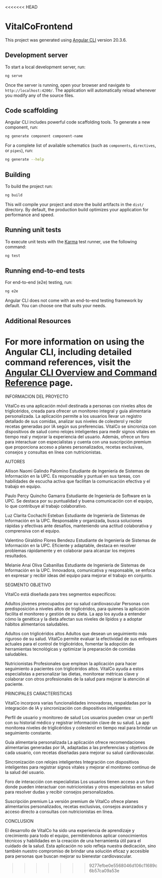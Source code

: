 <<<<<<< HEAD
# VitalCoFrontend

This project was generated using [Angular CLI](https://github.com/angular/angular-cli) version 20.3.6.

## Development server

To start a local development server, run:

```bash
ng serve
```

Once the server is running, open your browser and navigate to `http://localhost:4200/`. The application will automatically reload whenever you modify any of the source files.

## Code scaffolding

Angular CLI includes powerful code scaffolding tools. To generate a new component, run:

```bash
ng generate component component-name
```

For a complete list of available schematics (such as `components`, `directives`, or `pipes`), run:

```bash
ng generate --help
```

## Building

To build the project run:

```bash
ng build
```

This will compile your project and store the build artifacts in the `dist/` directory. By default, the production build optimizes your application for performance and speed.

## Running unit tests

To execute unit tests with the [Karma](https://karma-runner.github.io) test runner, use the following command:

```bash
ng test
```

## Running end-to-end tests

For end-to-end (e2e) testing, run:

```bash
ng e2e
```

Angular CLI does not come with an end-to-end testing framework by default. You can choose one that suits your needs.

## Additional Resources

For more information on using the Angular CLI, including detailed command references, visit the [Angular CLI Overview and Command Reference](https://angular.dev/tools/cli) page.
=======
INFORMACION DEL PROYECTO

VitalCo es una aplicación móvil destinada a personas con niveles altos de triglicéridos, creada para ofrecer un monitoreo integral y guía alimentaria personalizada. La aplicación permite a los usuarios llevar un registro detallado de sus comidas, analizar sus niveles de colesterol y recibir recetas generadas por IA según sus preferencias. VitalCo se sincroniza con dispositivos de salud como relojes inteligentes para medir signos vitales en tiempo real y mejorar la experiencia del usuario. Además, ofrece un foro para interactuar con especialistas y cuenta con una suscripción premium que proporciona acceso a planes personalizados, recetas exclusivas, consejos y consultas en línea con nutricionistas.

AUTORES

Allison Naomi Galindo Palomino
Estudiante de Ingeniería de Sistemas de Información en la UPC. Es responsable y puntual en sus tareas, con habilidades de escucha activa que facilitan la comunicación efectiva y el trabajo en equipo.

Paulo Percy Quincho Gamarra
Estudiante de Ingeniería de Software en la UPC. Se destaca por su puntualidad y buena comunicación con el equipo, lo que contribuye al trabajo colaborativo.

Luz Clarita Cochachi Esteban
Estudiante de Ingeniería de Sistemas de Información en la UPC. Responsable y organizada, busca soluciones rápidas y efectivas ante desafíos, manteniendo una actitud colaborativa y comprensiva con el equipo.

Valentino Giraldino Flores Bendezu
Estudiante de Ingeniería de Sistemas de Información en la UPC. Eficiente y adaptable, destaca en resolver problemas rápidamente y en colaborar para alcanzar los mejores resultados.

Melanie Anai Oliva Cabanillas
Estudiante de Ingeniería de Sistemas de Información en la UPC. Innovadora, comunicativa y responsable, se enfoca en expresar y recibir ideas del equipo para mejorar el trabajo en conjunto.

SEGMENTO OBJETIVO

VitalCo está diseñada para tres segmentos específicos:

Adultos jóvenes preocupados por su salud cardiovascular
Personas con predisposición a niveles altos de triglicéridos, para quienes la aplicación facilita el monitoreo y gestión de su dieta. La app los ayuda a entender cómo la genética y la dieta afectan sus niveles de lípidos y a adoptar hábitos alimentarios saludables.

Adultos con triglicéridos altos
Adultos que desean un seguimiento más riguroso de su salud. VitalCo permite evaluar la efectividad de sus enfoques actuales para el control de triglicéridos, fomentar la adopción de herramientas tecnológicas y optimizar la preparación de comidas saludables.

Nutricionistas
Profesionales que emplean la aplicación para hacer seguimiento a pacientes con triglicéridos altos. VitalCo ayuda a estos especialistas a personalizar las dietas, monitorear métricas clave y colaborar con otros profesionales de la salud para mejorar la atención al paciente.

PRINCIPALES CARACTERISTICAS

VitalCo incorpora varias funcionalidades innovadoras, respaldadas por la integración de IA y sincronización con dispositivos inteligentes:

Perfil de usuario y monitoreo de salud
Los usuarios pueden crear un perfil con su historial médico y registrar información clave de su salud. La app monitorea niveles de triglicéridos y colesterol en tiempo real para brindar un seguimiento constante.

Guía alimentaria personalizada
La aplicación ofrece recomendaciones alimentarias generadas por IA, adaptadas a las preferencias y objetivos de cada usuario, con recetas diseñadas para mejorar su salud cardiovascular.

Sincronización con relojes inteligentes
Integración con dispositivos inteligentes para registrar signos vitales y mejorar el monitoreo continuo de la salud del usuario.

Foro de interacción con especialistas
Los usuarios tienen acceso a un foro donde pueden interactuar con nutricionistas y otros especialistas en salud para resolver dudas y recibir consejos personalizados.

Suscripción premium
La versión premium de VitalCo ofrece planes alimentarios personalizados, recetas exclusivas, consejos avanzados y acceso directo a consultas con nutricionistas en línea.

CONCLUSION

El desarrollo de VitalCo ha sido una experiencia de aprendizaje y crecimiento para todo el equipo, permitiéndonos aplicar conocimientos técnicos y habilidades en la creación de una herramienta útil para el cuidado de la salud. Esta aplicación no solo refleja nuestra dedicación, sino también nuestro compromiso de brindar una solución eficaz y accesible para personas que buscan mejorar su bienestar cardiovascular.
>>>>>>> 9277efbe0e5568046d106c11689c6b57ca09a53e
